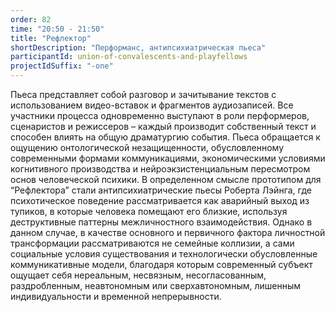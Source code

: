```yaml
---
order: 82
time: "20:50 - 21:50"
title: "Рефлектор"
shortDescription: "Перформанс, антипсихиатрическая пьеса"
participantId: union-of-convalescents-and-playfellows
projectIdSuffix: "-one"
---
```


Пьеса представляет собой разговор и зачитывание текстов с использованием видео-вставок и фрагментов аудиозаписей. Все участники процесса одновременно выступают в роли перформеров, сценаристов и режиссеров – каждый производит собственный текст и способен влиять на общую драматургию события. 
Пьеса обращается к ощущению онтологической незащищенности, обусловленному современными формами коммуникациями, экономическими условиями когнитивного производства и нейроэкзистенциальным пересмотром основ человеческой психики. 
В определенном смысле прототипом для “Рефлектора” стали антипсихиатрические пьесы Роберта Лэйнга, где психотическое поведение рассматривается как аварийный выход из тупиков, в которые человека помещают его близкие, используя деструктивные паттерны межличностного взаимодействия. Однако в данном случае, в качестве основного и первичного фактора личностной трансформации рассматриваются не семейные коллизии, а сами социальные условия существования и технологически обусловленные коммуникативные модели, благодаря которым современный субъект ощущает себя нереальным, несвязным, несогласованным, раздробленным, неавтономным или сверхавтономным, лишенным индивидуальности и временной непрерывности.
